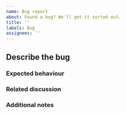 ```yaml
---
name: Bug report
about: Found a bug? We'll get it sorted out.
title: ''
labels: Bug
assignees: ''
---
```

<!-- 
IMPORTANT: DO NOT report security issues here. Go one page back and click the security contacy button.
-->

## Describe the bug
<!-- 
Please provide a clear and detailed explanation of the bug you've found, and why 
you consider it to be a bug. 
-->

### Expected behaviour
<!-- What was it you expected to see? Be detailed and specific. -->

### Related discussion
<!-- Include links to related discussion threads, if any. -->

### Additional notes
<!-- Add any remaining details here; e.g., context, @‌mentions, external links, etc -->
